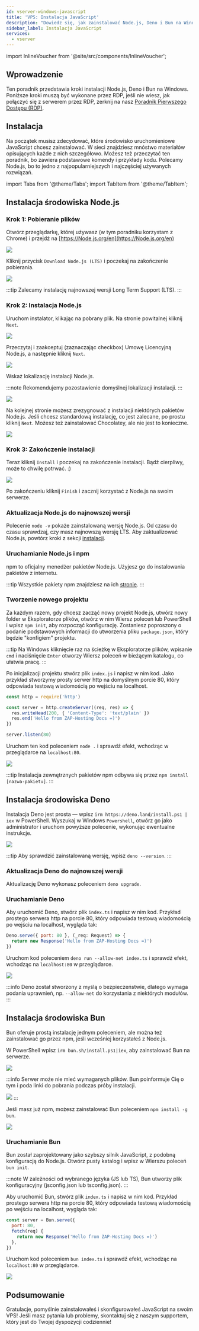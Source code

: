 ```yaml
---
id: vserver-windows-javascript
title: 'VPS: Instalacja JavaScript'
description: "Dowiedz się, jak zainstalować Node.js, Deno i Bun na Windows, aby efektywnie skonfigurować środowisko uruchomieniowe JavaScript → Sprawdź teraz"
sidebar_label: Instalacja JavaScript
services:
  - vserver
---
```


import InlineVoucher from '@site/src/components/InlineVoucher';

## Wprowadzenie

Ten poradnik przedstawia kroki instalacji Node.js, Deno i Bun na Windows. Poniższe kroki muszą być wykonane przez RDP, jeśli nie wiesz, jak połączyć się z serwerem przez RDP, zerknij na nasz [Poradnik Pierwszego Dostępu (RDP)](vserver-windows-userdp.md).
<InlineVoucher />

## Instalacja

Na początek musisz zdecydować, które środowisko uruchomieniowe JavaScript chcesz zainstalować. W sieci znajdziesz mnóstwo materiałów opisujących każde z nich szczegółowo. Możesz też przeczytać ten poradnik, bo zawiera podstawowe komendy i przykłady kodu. Polecamy Node.js, bo to jedno z najpopularniejszych i najczęściej używanych rozwiązań.

import Tabs from '@theme/Tabs';
import TabItem from '@theme/TabItem';

<Tabs>
<TabItem value="Node.js Runtime" label="Node.js" default>

## Instalacja środowiska Node.js

### Krok 1: Pobieranie plików
Otwórz przeglądarkę, której używasz (w tym poradniku korzystam z Chrome) i przejdź na [https://Node.js.org/en](https://Node.js.org/en)

![](https://screensaver01.zap-hosting.com/index.php/s/FXEML6xiCedS7Nq/preview)

Kliknij przycisk `Download Node.js (LTS)` i poczekaj na zakończenie pobierania.

![](https://screensaver01.zap-hosting.com/index.php/s/EwjMejMYykPCQRQ/preview)

:::tip
Zalecamy instalację najnowszej wersji Long Term Support (LTS).
:::

### Krok 2: Instalacja Node.js
Uruchom instalator, klikając na pobrany plik. Na stronie powitalnej kliknij `Next`.

![](https://screensaver01.zap-hosting.com/index.php/s/4kZo7AFbMk58c2E/preview)

Przeczytaj i zaakceptuj (zaznaczając checkbox) Umowę Licencyjną Node.js, a następnie kliknij `Next`.

![](https://screensaver01.zap-hosting.com/index.php/s/sDNjGj7fCqHRFGp/preview)

Wskaż lokalizację instalacji Node.js.

:::note
Rekomendujemy pozostawienie domyślnej lokalizacji instalacji.
:::

![](https://screensaver01.zap-hosting.com/index.php/s/L2wNRLFfEo3H6wn/preview)

Na kolejnej stronie możesz zrezygnować z instalacji niektórych pakietów Node.js. Jeśli chcesz standardową instalację, co jest zalecane, po prostu kliknij `Next`. Możesz też zainstalować Chocolatey, ale nie jest to konieczne.

![](https://screensaver01.zap-hosting.com/index.php/s/y6ssQbn2psE5sFt/preview)

### Krok 3: Zakończenie instalacji
Teraz kliknij `Install` i poczekaj na zakończenie instalacji. Bądź cierpliwy, może to chwilę potrwać. :)

![](https://screensaver01.zap-hosting.com/index.php/s/Bdr4pfwS2HRoaS2/preview)

Po zakończeniu kliknij `Finish` i zacznij korzystać z Node.js na swoim serwerze.

### Aktualizacja Node.js do najnowszej wersji

Polecenie `node -v` pokaże zainstalowaną wersję Node.js. Od czasu do czasu sprawdzaj, czy masz najnowszą wersję LTS. Aby zaktualizować Node.js, powtórz kroki z sekcji [instalacji](vserver-windows-javascript.md#installing-nodejs-runtime).

### Uruchamianie Node.js i npm

npm to oficjalny menedżer pakietów Node.js. Użyjesz go do instalowania pakietów z internetu.

:::tip
Wszystkie pakiety npm znajdziesz na ich [stronie](https://www.npmjs.com/).
:::

### Tworzenie nowego projektu

Za każdym razem, gdy chcesz zacząć nowy projekt Node.js, utwórz nowy folder w Eksploratorze plików, otwórz w nim Wiersz poleceń lub PowerShell i wpisz `npm init`, aby rozpocząć konfigurację. Zostaniesz poproszony o podanie podstawowych informacji do utworzenia pliku `package.json`, który będzie "konfigiem" projektu.

:::tip
Na Windows kliknięcie raz na ścieżkę w Eksploratorze plików, wpisanie `cmd` i naciśnięcie `Enter` otworzy Wiersz poleceń w bieżącym katalogu, co ułatwia pracę.
:::

Po inicjalizacji projektu stwórz plik `index.js` i napisz w nim kod. Jako przykład stworzymy prosty serwer http na domyślnym porcie 80, który odpowiada testową wiadomością po wejściu na localhost.

```js
const http = require('http')

const server = http.createServer((req, res) => {
  res.writeHead(200, { 'Content-Type': 'text/plain' })
  res.end('Hello from ZAP-Hosting Docs =)')
})

server.listen(80)
```

Uruchom ten kod poleceniem `node .` i sprawdź efekt, wchodząc w przeglądarce na `localhost:80`.

![](https://screensaver01.zap-hosting.com/index.php/s/kWRi9agrzkWc4rw/preview)

:::tip
Instalacja zewnętrznych pakietów npm odbywa się przez `npm install [nazwa-pakietu]`.
:::

</TabItem>

<TabItem value="Deno Runtime" label="Deno" default>

## Instalacja środowiska Deno

Instalacja Deno jest prosta — wpisz `irm https://deno.land/install.ps1 | iex` w PowerShell. Wyszukaj w Windows `Powershell`, otwórz go jako administrator i uruchom powyższe polecenie, wykonując ewentualne instrukcje.

![](https://screensaver01.zap-hosting.com/index.php/s/jTdDo6c2Kx42o8B/preview)

:::tip
Aby sprawdzić zainstalowaną wersję, wpisz `deno --version`.
:::

### Aktualizacja Deno do najnowszej wersji

Aktualizację Deno wykonasz poleceniem `deno upgrade`.

### Uruchamianie Deno

Aby uruchomić Deno, stwórz plik `index.ts` i napisz w nim kod. Przykład prostego serwera http na porcie 80, który odpowiada testową wiadomością po wejściu na localhost, wygląda tak:

```js
Deno.serve({ port: 80 }, (_req: Request) => {
  return new Response('Hello from ZAP-Hosting Docs =)')
})
```

Uruchom kod poleceniem `deno run --allow-net index.ts` i sprawdź efekt, wchodząc na `localhost:80` w przeglądarce.

![](https://screensaver01.zap-hosting.com/index.php/s/rswYFXWM9D5grpS/preview)

:::info
Deno został stworzony z myślą o bezpieczeństwie, dlatego wymaga podania uprawnień, np. `--allow-net` do korzystania z niektórych modułów.
:::

</TabItem>

<TabItem value="Bun Runtime" label="Bun" default>

## Instalacja środowiska Bun

Bun oferuje prostą instalację jednym poleceniem, ale można też zainstalować go przez npm, jeśli wcześniej korzystałeś z Node.js.

<Tabs>
<TabItem value="command" label="Polecenie" default>

W PowerShell wpisz `irm bun.sh/install.ps1|iex`, aby zainstalować Bun na serwerze.

![](https://screensaver01.zap-hosting.com/index.php/s/65oooTQRGQPW8DS/preview)

:::info
Serwer może nie mieć wymaganych plików. Bun poinformuje Cię o tym i poda linki do pobrania podczas próby instalacji.

![](https://screensaver01.zap-hosting.com/index.php/s/kZsc5DF3BAiQ2fF/preview)
:::

</TabItem>
<TabItem value="npm" label="npm">

Jeśli masz już npm, możesz zainstalować Bun poleceniem `npm install -g bun`.

![](https://screensaver01.zap-hosting.com/index.php/s/cejbBAQdHxkrm2A/preview)

</TabItem>
</Tabs>

### Uruchamianie Bun

Bun został zaprojektowany jako szybszy silnik JavaScript, z podobną konfiguracją do Node.js. Otwórz pusty katalog i wpisz w Wierszu poleceń `bun init`.

:::note
W zależności od wybranego języka (JS lub TS), Bun utworzy plik konfiguracyjny (jsconfig.json lub tsconfig.json).
:::

Aby uruchomić Bun, stwórz plik `index.ts` i napisz w nim kod. Przykład prostego serwera http na porcie 80, który odpowiada testową wiadomością po wejściu na localhost, wygląda tak:

```js
const server = Bun.serve({
  port: 80,
  fetch(req) {
    return new Response('Hello from ZAP-Hosting Docs =)')
  },
})
```

Uruchom kod poleceniem `bun index.ts` i sprawdź efekt, wchodząc na `localhost:80` w przeglądarce.

![](https://screensaver01.zap-hosting.com/index.php/s/oTco7F65bZbSGP9/preview)

</TabItem>
</Tabs>



## Podsumowanie

Gratulacje, pomyślnie zainstalowałeś i skonfigurowałeś JavaScript na swoim VPS! Jeśli masz pytania lub problemy, skontaktuj się z naszym supportem, który jest do Twojej dyspozycji codziennie!

<InlineVoucher />